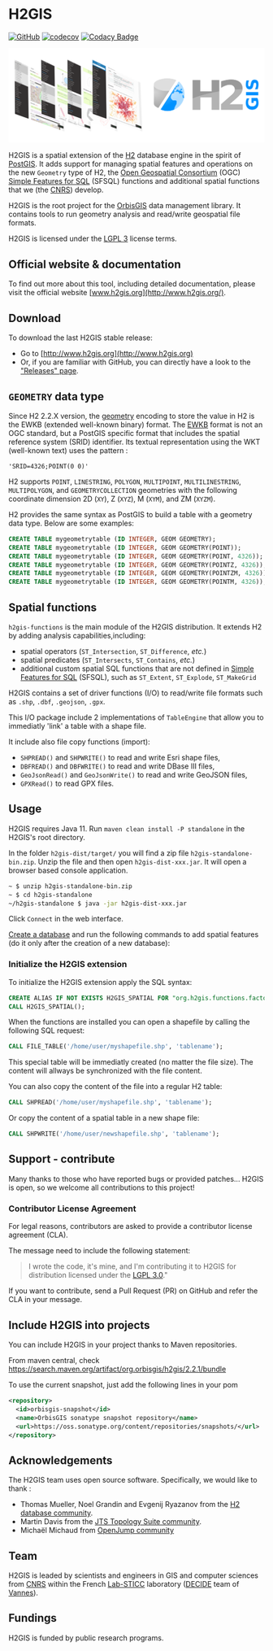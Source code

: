 # H2GIS
[![GitHub](https://img.shields.io/github/license/orbisgis/h2gis.svg)](https://github.com/orbisgis/h2gis/blob/master/LICENSE.md) 
[![codecov](https://img.shields.io/codecov/c/github/orbisgis/h2gis.svg)](https://codecov.io/gh/orbisgis/h2gis) 
[![Codacy Badge](https://img.shields.io/codacy/grade/93899ea0675d43a2a3787ce5dd3c5595.svg)](https://www.codacy.com/app/orbisgis/h2gis?utm_source=github.com&amp;utm_medium=referral&amp;utm_content=orbisgis/h2gis&amp;utm_campaign=Badge_Grade) 

![](./images/banner/laptop_documentation.png)

H2GIS is a spatial extension of the [H2](http://www.h2database.com/) database engine in the spirit of [PostGIS](http://postgis.net/). It adds support for managing spatial features and operations on the new `Geometry` type of H2, the [Open
Geospatial Consortium](http://www.opengeospatial.org/) (OGC) [Simple Features for SQL](http://www.opengeospatial.org/standards/sfs) (SFSQL) functions and additional spatial functions that we (the [CNRS](http://www.cnrs.fr/))
develop. 

H2GIS is the root project for the [OrbisGIS](http://www.orbisgis.org/) data management library. It contains tools to run geometry analysis and read/write geospatial file formats.

H2GIS is licensed under the [LGPL 3](https://www.gnu.org/licenses/lgpl-3.0.fr.html) license terms.

## Official website & documentation

To find out more about this tool, including detailed documentation, please visit the official website [www.h2gis.org](http://www.h2gis.org/).

## Download

To download the last H2GIS stable release:

* Go to [http://www.h2gis.org](http://www.h2gis.org)
* Or, if you are familiar with GitHub, you can directly have a look to the ["Releases" page](https://github.com/orbisgis/h2gis/releases).

## `GEOMETRY` data type

Since H2 2.2.X version, the [geometry](https://h2database.com/html/datatypes.html?highlight=geometry&search=geometry#geometry_type) encoding to store the value in H2 is the EWKB (extended well-known binary) format. The [EWKB](https://postgis.net/docs/using_postgis_dbmanagement.html#EWKB_EWKT) format is not an OGC standard, but a PostGIS specific format that includes the spatial reference system (SRID) identifier.
Its textual representation using the WKT (well-known text) uses the pattern :

```
'SRID=4326;POINT(0 0)'
```
H2 supports `POINT`, `LINESTRING`, `POLYGON`, `MULTIPOINT`, `MULTILINESTRING`, `MULTIPOLYGON`, and `GEOMETRYCOLLECTION` geometries with the following coordinate dimension 2D (`XY`), Z (`XYZ`), M (`XYM`), and ZM (`XYZM`).

H2 provides the same syntax as PostGIS to build a table with a geometry data type. Below are some examples:

```sql
CREATE TABLE mygeometrytable (ID INTEGER, GEOM GEOMETRY);
CREATE TABLE mygeometrytable (ID INTEGER, GEOM GEOMETRY(POINT));
CREATE TABLE mygeometrytable (ID INTEGER, GEOM GEOMETRY(POINT, 4326));
CREATE TABLE mygeometrytable (ID INTEGER, GEOM GEOMETRY(POINTZ, 4326));
CREATE TABLE mygeometrytable (ID INTEGER, GEOM GEOMETRY(POINTZM, 4326));
CREATE TABLE mygeometrytable (ID INTEGER, GEOM GEOMETRY(POINTM, 4326));
```

## Spatial functions

`h2gis-functions` is the main module of the H2GIS distribution. 
It extends H2 by adding analysis capabilities,including:
* spatial operators (`ST_Intersection`, `ST_Difference`, *etc.*)
* spatial predicates (`ST_Intersects`, `ST_Contains`, *etc.*)
* additional custom spatial SQL functions that are not defined in [Simple Features for SQL](http://www.opengeospatial.org/standards/sfs) (SFSQL), such as `ST_Extent`, `ST_Explode`, `ST_MakeGrid`

H2GIS contains a set of driver functions (I/O) to read/write file formats such as `.shp`, `.dbf`, `.geojson`, `.gpx`.

This I/O package include 2 implementations of `TableEngine` that allow you to immediatly 'link' a table with a shape file.

It include also file copy functions (import):
* `SHPREAD()` and `SHPWRITE()` to read and write Esri shape files,
* `DBFREAD()` and `DBFWRITE()` to read and write DBase III files,
* `GeoJsonRead()` and `GeoJsonWrite()` to read and write GeoJSON files,
* `GPXRead()` to read GPX files.

## Usage

H2GIS requires Java 11. Run `maven clean install -P standalone` in the H2GIS's root directory.

In the folder `h2gis-dist/target/` you will find a zip file `h2gis-standalone-bin.zip`. Unzip the file and then open `h2gis-dist-xxx.jar`. It will open a browser based console application.

```bash
~ $ unzip h2gis-standalone-bin.zip
~ $ cd h2gis-standalone
~/h2gis-standalone $ java -jar h2gis-dist-xxx.jar
```
Click `Connect` in the web interface.

[Create a database](http://www.h2database.com/html/quickstart.html) and run the following commands to add spatial features (do it only after the creation of a new database):

### Initialize the H2GIS extension

To initialize the H2GIS extension apply the SQL syntax:

```sql
CREATE ALIAS IF NOT EXISTS H2GIS_SPATIAL FOR "org.h2gis.functions.factory.H2GISFunctions.load";
CALL H2GIS_SPATIAL();
```

When the functions are installed you can open a shapefile by calling the following SQL request:

```sql
CALL FILE_TABLE('/home/user/myshapefile.shp', 'tablename');
```
This special table will be immediatly created (no matter the file size). The content will allways be synchronized with the file content.

You can also copy the content of the file into a regular H2 table:

```sql
CALL SHPREAD('/home/user/myshapefile.shp', 'tablename');
```

Or copy the content of a spatial table in a new shape file:

```sql
CALL SHPWRITE('/home/user/newshapefile.shp', 'tablename');
```

## Support - contribute

Many thanks to those who have reported bugs or provided patches... H2GIS is open, so we welcome all contributions to this project!

### Contributor License Agreement

For legal reasons, contributors are asked to provide a contributor license agreement (CLA). 

The message need to include the following statement:

> I wrote the code, it's mine, and I'm contributing it to H2GIS for distribution licensed under the [LGPL 3.0](http://www.gnu.org/copyleft/lgpl.html)." 

If you want to contribute, send a Pull Request (PR) on GitHub and refer the CLA in your message.

## Include H2GIS into projects

You can include H2GIS in your project thanks to Maven repositories.

From maven central, check https://search.maven.org/artifact/org.orbisgis/h2gis/2.2.1/bundle

To use the current snapshot, just add the following lines in your pom

```xml
<repository>
  <id>orbisgis-snapshot</id>
  <name>OrbisGIS sonatype snapshot repository</name>
  <url>https://oss.sonatype.org/content/repositories/snapshots/</url>
</repository>
```

## Acknowledgements

The H2GIS team uses open source software. Specifically, we would like to thank  :

* Thomas Mueller, Noel Grandin and Evgenij Ryazanov from the [H2 database community](http://www.h2database.com).
* Martin Davis from the [JTS Topology Suite community](https://github.com/locationtech/jts).
* Michaël Michaud from [OpenJump community](https://github.com/openjump-gis)

## Team

H2GIS is leaded by scientists and engineers in GIS and computer sciences from [CNRS](https://www.cnrs.fr/) within the French [Lab-STICC](https://labsticc.fr/fr) laboratory ([DECIDE](https://labsticc.fr/fr/equipes/decide) team of [Vannes](https://www.openstreetmap.org/relation/192306)).


## Fundings

H2GIS is funded by public research programs.